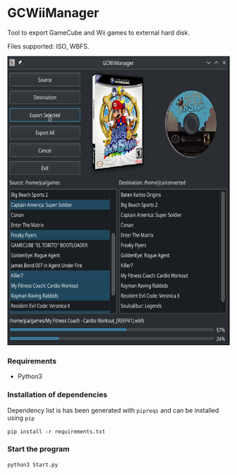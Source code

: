 # GCWiiManager

Tool to export GameCube and Wii games to external hard disk.

Files supported: ISO, WBFS.

<img src="images/example_preview.png" width="684px" height="654px">

### Requirements

* Python3

### Installation of dependencies
Dependency list is has been generated with `pipreqs` and can be installed using `pip`
```
pip install -r requirements.txt
```


### Start the program
```
python3 Start.py
```

